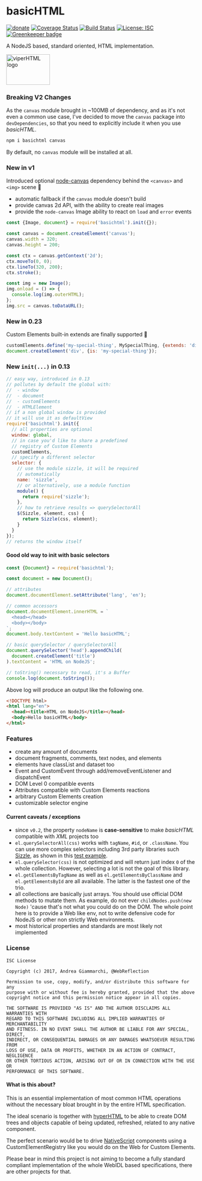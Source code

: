 # basicHTML

[![donate](https://img.shields.io/badge/$-donate-ff69b4.svg?maxAge=2592000&style=flat)](https://github.com/WebReflection/donate)
[![Coverage Status](https://coveralls.io/repos/github/WebReflection/basicHTML/badge.svg?branch=master)](https://coveralls.io/github/WebReflection/basicHTML?branch=master)
[![Build Status](https://travis-ci.org/WebReflection/basicHTML.svg?branch=master)](https://travis-ci.org/WebReflection/basicHTML)
[![License: ISC](https://img.shields.io/badge/License-ISC-yellow.svg)](https://opensource.org/licenses/ISC)
[![Greenkeeper badge](https://badges.greenkeeper.io/WebReflection/basicHTML.svg)](https://greenkeeper.io/)

A NodeJS based, standard oriented, HTML implementation.

<img alt="viperHTML logo" src="https://webreflection.github.io/hyperHTML/logo/basichtml.svg" width="116" height="81">


### Breaking V2 Changes

As the `canvas` module brought in ~100MB of dependency, and as it's not even a common use case, I've decided to move the `canvas` package into `devDependencies`, so that you need to explicitly include it when you use _basicHTML_.

```js
npm i basichtml canvas
```

By default, no `canvas` module will be installed at all.


### New in v1

Introduced optional [node-canvas](https://www.npmjs.com/package/canvas) dependency behind the `<canvas>` and `<img>` scene 🦄

  * automatic fallback if the `canvas` module doesn't build
  * provide canvas 2d API, with the ability to create real images
  * provide the `node-canvas` Image ability to react on `load` and `error` events

```js
const {Image, document} = require('basichtml').init({});

const canvas = document.createElement('canvas');
canvas.width = 320;
canvas.height = 200;

const ctx = canvas.getContext('2d');
ctx.moveTo(0, 0);
ctx.lineTo(320, 200);
ctx.stroke();

const img = new Image();
img.onload = () => {
  console.log(img.outerHTML);
};
img.src = canvas.toDataURL();
```


### New in 0.23

Custom Elements built-in extends are finally supported 🎉

```js
customElements.define('my-special-thing', MySpecialThing, {extends: 'div'});
document.createElement('div', {is: 'my-special-thing'});
```

### New `init(...)` in 0.13
```js
// easy way, introduced in 0.13
// pollutes by default the global with:
//  - window
//  - document
//  - customElements
//  - HTMLElement
// if a non global window is provided
// it will use it as defaultView
require('basichtml').init({
  // all properties are optional
  window: global,
  // in case you'd like to share a predefined
  // registry of Custom Elements
  customElements,
  // specify a different selector
  selector: {
    // use the module sizzle, it will be required
    // automatically
    name: 'sizzle',
    // or alternatively, use a module function
    module() {
      return require('sizzle');
    },
    // how to retrieve results => querySelectorAll
    $(Sizzle, element, css) {
      return Sizzle(css, element);
    }
  }
});
// returns the window itself
```


#### Good old way to init with basic selectors
```js
const {Document} = require('basichtml');

const document = new Document();

// attributes
document.documentElement.setAttribute('lang', 'en');

// common accessors
document.documentElement.innerHTML = `
  <head></head>
  <body></body>
`;
document.body.textContent = 'Hello basicHTML';

// basic querySelector / querySelectorAll
document.querySelector('head').appendChild(
  document.createElement('title')
).textContent = 'HTML on NodeJS';

// toString() necessary to read, it's a Buffer
console.log(document.toString());
```

Above log will produce an output like the following one.
```html
<!DOCTYPE html>
<html lang="en">
  <head><title>HTML on NodeJS</title></head>
  <body>Hello basicHTML</body>
</html>
```


### Features

  * create any amount of documents
  * document fragments, comments, text nodes, and elements
  * elements have classList and dataset too
  * Event and CustomEvent through add/removeEventListener and dispatchEvent
  * DOM Level 0 compatible events
  * Attributes compatible with Custom Elements reactions
  * arbitrary Custom Elements creation
  * customizable selector engine


#### Current caveats / exceptions

  * since `v0.2`, the property `nodeName` is **case-sensitive** to make _basicHTML_ compatible with _XML_ projects too
  * `el.querySelectorAll(css)` works with `tagName`, `#id`, or `.className`. You can use more complex selectors including 3rd party libraries such [Sizzle](https://github.com/jquery/sizzle), as shown in this [test example](https://github.com/WebReflection/basicHTML/blob/master/test/sizzle.js).
  * `el.querySelector(css)` is not optimized and will return just index `0` of the whole collection. However, selecting a lot is not the goal of this library.
  * `el.getElementsByTagName` as well as `el.getElementsByClassName` and `el.getElementsById` are all available. The latter is the fastest one of the trio.
  * all collections are basically just arrays. You should use official DOM methods to mutate them. As example, do not ever `childNodes.push(new Node)` 'cause that's not what you could do on the DOM. The whole point here is to provide a Web like env, not to write defensive code for NodeJS or other non strictly Web environments.
  * most historical properties and standards are most likely not implemented


### License
```
ISC License

Copyright (c) 2017, Andrea Giammarchi, @WebReflection

Permission to use, copy, modify, and/or distribute this software for any
purpose with or without fee is hereby granted, provided that the above
copyright notice and this permission notice appear in all copies.

THE SOFTWARE IS PROVIDED "AS IS" AND THE AUTHOR DISCLAIMS ALL WARRANTIES WITH
REGARD TO THIS SOFTWARE INCLUDING ALL IMPLIED WARRANTIES OF MERCHANTABILITY
AND FITNESS. IN NO EVENT SHALL THE AUTHOR BE LIABLE FOR ANY SPECIAL, DIRECT,
INDIRECT, OR CONSEQUENTIAL DAMAGES OR ANY DAMAGES WHATSOEVER RESULTING FROM
LOSS OF USE, DATA OR PROFITS, WHETHER IN AN ACTION OF CONTRACT, NEGLIGENCE
OR OTHER TORTIOUS ACTION, ARISING OUT OF OR IN CONNECTION WITH THE USE OR
PERFORMANCE OF THIS SOFTWARE.
```


#### What is this about?

This is an essential implementation of most common HTML operations without the necessary bloat brought in by the entire HTML specification.

The ideal scenario is together with [hyperHTML](https://github.com/WebReflection/hyperHTML) to be able to create DOM trees and objects capable of being updated, refreshed, related to any native component.

The perfect scenario would be to drive [NativeScript](https://www.nativescript.org/) components using a CustomElementRegistry like you would do on the Web for Custom Elements.

Please bear in mind this project is not aiming to become a fully standard compliant implementation of the whole WebIDL based specifications, there are other projects for that.
